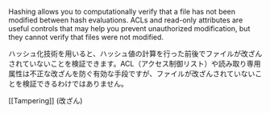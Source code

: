
Hashing allows you to computationally verify that a file has not been modified between hash evaluations. 
ACLs and read-only attributes are useful controls that may help you prevent unauthorized modification, but they cannot verify that files were not modified.

ハッシュ化技術を用いると、ハッシュ値の計算を行った前後でファイルが改ざんされていないことを検証できます。ACL（アクセス制御リスト）や読み取り専用属性は不正な改ざんを防ぐ有効な手段ですが、ファイルが改ざんされていないことを検証できるわけではありません。


[[Tampering]] (改ざん)
